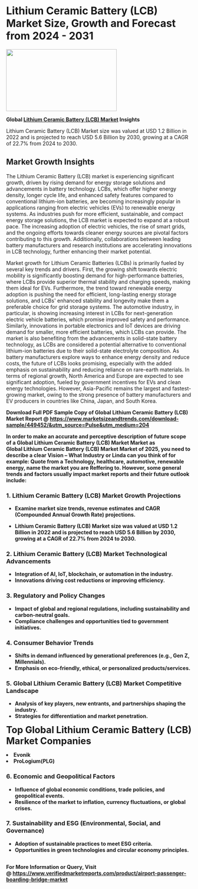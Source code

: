 <H1>Lithium Ceramic Battery (LCB) Market Size, Growth and Forecast from 2024 - 2031</H1><img class="aligncenter size-medium wp-image-584254" src="https://thirdeyenews.in/wp-content/uploads/2024/09/Global-Market-Research-300x168.jpeg" alt="" width="300" height="168" /><p><strong>Global&nbsp;<a href="https://www.marketsizeandtrends.com/download-sample/449452/&amp;utm_source=Pulse&amp;utm_medium=204">Lithium Ceramic Battery (LCB) Market</a> Insights</strong></p><p>Lithium Ceramic Battery (LCB) Market size was valued at USD 1.2 Billion in 2022 and is projected to reach USD 5.6 Billion by 2030, growing at a CAGR of 22.7% from 2024 to 2030.</p><p><h2>Market Growth Insights</h2> <p>The Lithium Ceramic Battery (LCB) market is experiencing significant growth, driven by rising demand for energy storage solutions and advancements in battery technology. LCBs, which offer higher energy density, longer cycle life, and enhanced safety features compared to conventional lithium-ion batteries, are becoming increasingly popular in applications ranging from electric vehicles (EVs) to renewable energy systems. As industries push for more efficient, sustainable, and compact energy storage solutions, the LCB market is expected to expand at a robust pace. The increasing adoption of electric vehicles, the rise of smart grids, and the ongoing efforts towards cleaner energy sources are pivotal factors contributing to this growth. Additionally, collaborations between leading battery manufacturers and research institutions are accelerating innovations in LCB technology, further enhancing their market potential.</p> <p><strong></strong></p> <p>Market growth for Lithium Ceramic Batteries (LCBs) is primarily fueled by several key trends and drivers. First, the growing shift towards electric mobility is significantly boosting demand for high-performance batteries, where LCBs provide superior thermal stability and charging speeds, making them ideal for EVs. Furthermore, the trend toward renewable energy adoption is pushing the need for efficient, long-lasting energy storage solutions, and LCBs' enhanced stability and longevity make them a preferable choice for grid storage systems. The automotive industry, in particular, is showing increasing interest in LCBs for next-generation electric vehicle batteries, which promise improved safety and performance. Similarly, innovations in portable electronics and IoT devices are driving demand for smaller, more efficient batteries, which LCBs can provide. The market is also benefiting from the advancements in solid-state battery technology, as LCBs are considered a potential alternative to conventional lithium-ion batteries due to their solid-state electrolyte composition. As battery manufacturers explore ways to enhance energy density and reduce costs, the future of LCBs looks promising, especially with the added emphasis on sustainability and reducing reliance on rare-earth materials. In terms of regional growth, North America and Europe are expected to see significant adoption, fueled by government incentives for EVs and clean energy technologies. However, Asia-Pacific remains the largest and fastest-growing market, owing to the strong presence of battery manufacturers and EV producers in countries like China, Japan, and South Korea.</p> <p><strong></p><p><span class=""><strong>Download Full PDF Sample Copy of Global Lithium Ceramic Battery (LCB) Market Report</strong> @ <a href="https://www.marketsizeandtrends.com/download-sample/449452/&amp;utm_source=Pulse&amp;utm_medium=204" target="_blank">https://www.marketsizeandtrends.com/download-sample/449452/&amp;utm_source=Pulse&amp;utm_medium=204</a></span></p><p>In order to make an accurate and perceptive description of future scope of a Global&nbsp;Lithium Ceramic Battery (LCB) Market Market as Global&nbsp;Lithium Ceramic Battery (LCB) Market Market of 2025, you need to describe a clear Vision &ndash; What Industry or Linda can you think of for example: Quote from a Technology, healthcare, automotive, renewable energy, name the market you are Reffering to. However, some general trends and factors usually impact market reports and their future outlook include:</p><h3>1.&nbsp;<strong>Lithium Ceramic Battery (LCB) Market Growth Projections</strong></h3><ul><li>Examine market size trends, revenue estimates and CAGR (Compounded Annual Growth Rate) projections.</li><li><p>Lithium Ceramic Battery (LCB) Market size was valued at USD 1.2 Billion in 2022 and is projected to reach USD 5.6 Billion by 2030, growing at a CAGR of 22.7% from 2024 to 2030.</p></li></ul><h3>2.&nbsp;<strong>Lithium Ceramic Battery (LCB) Market Technological Advancements</strong></h3><ul><li>Integration of AI, IoT, blockchain, or automation in the industry.</li><li>Innovations driving cost reductions or improving efficiency.</li></ul><h3>3.&nbsp;<strong>Regulatory and Policy Changes</strong></h3><ul><li>Impact of global and regional regulations, including sustainability and carbon-neutral goals.</li><li>Compliance challenges and opportunities tied to government initiatives.</li></ul><h3>4.&nbsp;<strong>Consumer Behavior Trends</strong></h3><ul><li>Shifts in demand influenced by generational preferences (e.g., Gen Z, Millennials).</li><li>Emphasis on eco-friendly, ethical, or personalized products/services.</li></ul><h3>5.&nbsp;<strong>Global Lithium Ceramic Battery (LCB) Market Competitive Landscape</strong></h3><ul><li>Analysis of key players, new entrants, and partnerships shaping the industry.</li><li>Strategies for differentiation and market penetration.</li></ul><p data-pm-slice="1 1 []"><span style="color: inherit; font-family: inherit; font-size: 25px;">Top Global Lithium Ceramic Battery (LCB) Market Companies</span></p><div class="" data-test-id=""><p><li>Evonik</li><li> ProLogium(PLG)</li></p></div><h3>6.&nbsp;<strong>Economic and Geopolitical Factors</strong></h3><ul><li>Influence of global economic conditions, trade policies, and geopolitical events.</li><li>Resilience of the market to inflation, currency fluctuations, or global crises.</li></ul><h3>7.&nbsp;<strong>Sustainability and ESG (Environmental, Social, and Governance)</strong></h3><ul><li>Adoption of sustainable practices to meet ESG criteria.</li><li>Opportunities in green technologies and circular economy principles.</li></ul><h2><strong style="font-size: 14px;">For More Information or Query, Visit @&nbsp;</strong><a style="background-color: #ffffff; font-size: 14px;" href="https://www.marketsizeandtrends.com/report/lithium-ceramic-battery-lcb-market/" target="_blank">https://www.verifiedmarketreports.com/product/airport-passenger-boarding-bridge-market</a></h2>
